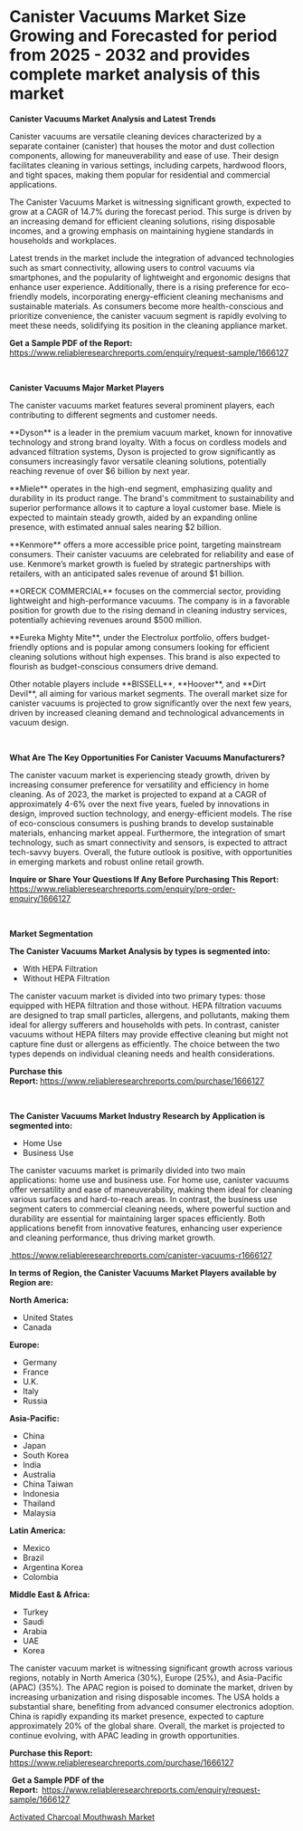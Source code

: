 <p><h1>Canister Vacuums Market Size Growing and Forecasted for period from 2025 - 2032 and provides complete market analysis of this market</h1></p><p><strong>Canister Vacuums Market Analysis and Latest Trends</strong></p>
<p><p>Canister vacuums are versatile cleaning devices characterized by a separate container (canister) that houses the motor and dust collection components, allowing for maneuverability and ease of use. Their design facilitates cleaning in various settings, including carpets, hardwood floors, and tight spaces, making them popular for residential and commercial applications.</p><p>The Canister Vacuums Market is witnessing significant growth, expected to grow at a CAGR of 14.7% during the forecast period. This surge is driven by an increasing demand for efficient cleaning solutions, rising disposable incomes, and a growing emphasis on maintaining hygiene standards in households and workplaces. </p><p>Latest trends in the market include the integration of advanced technologies such as smart connectivity, allowing users to control vacuums via smartphones, and the popularity of lightweight and ergonomic designs that enhance user experience. Additionally, there is a rising preference for eco-friendly models, incorporating energy-efficient cleaning mechanisms and sustainable materials. As consumers become more health-conscious and prioritize convenience, the canister vacuum segment is rapidly evolving to meet these needs, solidifying its position in the cleaning appliance market.</p></p>
<p><strong>Get a Sample PDF of the Report:&nbsp;</strong> <a href="https://www.reliableresearchreports.com/enquiry/request-sample/1666127?utm_campaign=2395&utm_medium=2&utm_source=Github&utm_content=ia&utm_term=06032025&utm_id=canister-vacuums">https://www.reliableresearchreports.com/enquiry/request-sample/1666127</a></p>
<p>&nbsp;</p>
<p><strong>Canister Vacuums Major Market Players</strong></p>
<p><p>The canister vacuums market features several prominent players, each contributing to different segments and customer needs. </p><p>**Dyson** is a leader in the premium vacuum market, known for innovative technology and strong brand loyalty. With a focus on cordless models and advanced filtration systems, Dyson is projected to grow significantly as consumers increasingly favor versatile cleaning solutions, potentially reaching revenue of over $6 billion by next year.</p><p>**Miele** operates in the high-end segment, emphasizing quality and durability in its product range. The brand's commitment to sustainability and superior performance allows it to capture a loyal customer base. Miele is expected to maintain steady growth, aided by an expanding online presence, with estimated annual sales nearing $2 billion.</p><p>**Kenmore** offers a more accessible price point, targeting mainstream consumers. Their canister vacuums are celebrated for reliability and ease of use. Kenmore’s market growth is fueled by strategic partnerships with retailers, with an anticipated sales revenue of around $1 billion.</p><p>**ORECK COMMERCIAL** focuses on the commercial sector, providing lightweight and high-performance vacuums. The company is in a favorable position for growth due to the rising demand in cleaning industry services, potentially achieving revenues around $500 million.</p><p>**Eureka Mighty Mite**, under the Electrolux portfolio, offers budget-friendly options and is popular among consumers looking for efficient cleaning solutions without high expenses. This brand is also expected to flourish as budget-conscious consumers drive demand.</p><p>Other notable players include **BISSELL**, **Hoover**, and **Dirt Devil**, all aiming for various market segments. The overall market size for canister vacuums is projected to grow significantly over the next few years, driven by increased cleaning demand and technological advancements in vacuum design.</p></p>
<p>&nbsp;</p>
<p><strong>What Are The Key Opportunities For Canister Vacuums Manufacturers?</strong></p>
<p><p>The canister vacuum market is experiencing steady growth, driven by increasing consumer preference for versatility and efficiency in home cleaning. As of 2023, the market is projected to expand at a CAGR of approximately 4-6% over the next five years, fueled by innovations in design, improved suction technology, and energy-efficient models. The rise of eco-conscious consumers is pushing brands to develop sustainable materials, enhancing market appeal. Furthermore, the integration of smart technology, such as smart connectivity and sensors, is expected to attract tech-savvy buyers. Overall, the future outlook is positive, with opportunities in emerging markets and robust online retail growth.</p></p>
<p><strong>Inquire or Share Your Questions If Any Before Purchasing This Report:</strong> <a href="https://www.reliableresearchreports.com/enquiry/pre-order-enquiry/1666127?utm_campaign=2395&utm_medium=2&utm_source=Github&utm_content=ia&utm_term=06032025&utm_id=canister-vacuums">https://www.reliableresearchreports.com/enquiry/pre-order-enquiry/1666127</a></p>
<p>&nbsp;</p>
<p><strong>Market Segmentation</strong></p>
<p><strong>The Canister Vacuums Market Analysis by types is segmented into:</strong></p>
<p><ul><li>With HEPA Filtration</li><li>Without HEPA Filtration</li></ul></p>
<p><p>The canister vacuum market is divided into two primary types: those equipped with HEPA filtration and those without. HEPA filtration vacuums are designed to trap small particles, allergens, and pollutants, making them ideal for allergy sufferers and households with pets. In contrast, canister vacuums without HEPA filters may provide effective cleaning but might not capture fine dust or allergens as efficiently. The choice between the two types depends on individual cleaning needs and health considerations.</p></p>
<p><strong>Purchase this Report:&nbsp;</strong><a href="https://www.reliableresearchreports.com/purchase/1666127?utm_campaign=2395&utm_medium=2&utm_source=Github&utm_content=ia&utm_term=06032025&utm_id=canister-vacuums">https://www.reliableresearchreports.com/purchase/1666127</a></p>
<p>&nbsp;</p>
<p><strong>The Canister Vacuums Market Industry Research by Application is segmented into:</strong></p>
<p><ul><li>Home Use</li><li>Business Use</li></ul></p>
<p><p>The canister vacuums market is primarily divided into two main applications: home use and business use. For home use, canister vacuums offer versatility and ease of maneuverability, making them ideal for cleaning various surfaces and hard-to-reach areas. In contrast, the business use segment caters to commercial cleaning needs, where powerful suction and durability are essential for maintaining larger spaces efficiently. Both applications benefit from innovative features, enhancing user experience and cleaning performance, thus driving market growth.</p></p>
<p><a href="https://www.reliableresearchreports.com/canister-vacuums-r1666127?utm_campaign=2395&utm_medium=2&utm_source=Github&utm_content=ia&utm_term=06032025&utm_id=canister-vacuums">&nbsp;https://www.reliableresearchreports.com/canister-vacuums-r1666127</a></p>
<p><strong>In terms of Region, the Canister Vacuums Market Players available by Region are:</strong></p>
<p>
    <p> <strong> North America: </strong>
        <ul>
            <li>United States</li>
            <li>Canada</li>
        </ul>
        </p> 
    <p> <strong> Europe: </strong>
        <ul>
            <li>Germany</li>
            <li>France</li>
            <li>U.K.</li>
            <li>Italy</li>
            <li>Russia</li>
        </ul>
        </p> 
    <p> <strong> Asia-Pacific: </strong>
        <ul>
            <li>China</li>
            <li>Japan</li>
            <li>South Korea</li>
            <li>India</li>
            <li>Australia</li>
            <li>China Taiwan</li>
            <li>Indonesia</li>
            <li>Thailand</li>
            <li>Malaysia</li>
        </ul>
        </p> 
    <p> <strong> Latin America: </strong>
        <ul>
            <li>Mexico</li>
            <li>Brazil</li>
            <li>Argentina Korea</li>
            <li>Colombia</li>
        </ul>
        </p> 
    <p> <strong> Middle East & Africa: </strong>
        <ul>
            <li>Turkey</li>
            <li>Saudi</li>
            <li>Arabia</li>
            <li>UAE</li>
            <li>Korea</li>
        </ul>
    </p>
    </p>
<p><p>The canister vacuum market is witnessing significant growth across various regions, notably in North America (30%), Europe (25%), and Asia-Pacific (APAC) (35%). The APAC region is poised to dominate the market, driven by increasing urbanization and rising disposable incomes. The USA holds a substantial share, benefiting from advanced consumer electronics adoption. China is rapidly expanding its market presence, expected to capture approximately 20% of the global share. Overall, the market is projected to continue evolving, with APAC leading in growth opportunities.</p></p>
<p><strong>Purchase this Report: </strong><a href="https://www.reliableresearchreports.com/purchase/1666127?utm_campaign=2395&utm_medium=2&utm_source=Github&utm_content=ia&utm_term=06032025&utm_id=canister-vacuums">https://www.reliableresearchreports.com/purchase/1666127</a></p>
<p>&nbsp;<strong>Get a Sample PDF of the Report:&nbsp;&nbsp;</strong><a href="https://www.reliableresearchreports.com/enquiry/request-sample/1666127?utm_campaign=2395&utm_medium=2&utm_source=Github&utm_content=ia&utm_term=06032025&utm_id=canister-vacuums">https://www.reliableresearchreports.com/enquiry/request-sample/1666127</a></p>
<p><strong></strong></p>
<p><p><a href="https://github.com/NargisHussain75/Market-Research-Report-List-1/blob/main/activated-charcoal-mouthwash-market.md?utm_campaign=2395&utm_medium=2&utm_source=Github&utm_content=ia&utm_term=06032025&utm_id=canister-vacuums">Activated Charcoal Mouthwash Market</a></p></p>